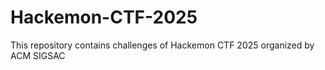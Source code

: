 # Hackemon-CTF-2025
This repository contains challenges of Hackemon CTF 2025 organized by ACM SIGSAC
